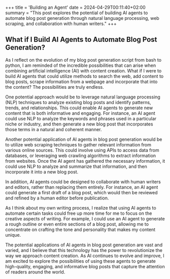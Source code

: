 +++
title = 'Building an Agent'
date = 2024-04-29T00:11:40+02:00
summary = "This post explores the potential of building AI agents to automate blog post generation through natural language processing, web scraping, and collaboration with human writers."
+++
## What if I Build AI Agents to Automate Blog Post Generation?

As I reflect on the evolution of my blog post generation script from bash to python, I am reminded of the incredible possibilities that can arise when combining artificial intelligence (AI) with content creation. What if I were to build AI agents that could utilize methods to search the web, add content to blog posts, scrape information from a webpage and incorporate that into the content? The possibilities are truly endless.

One potential approach would be to leverage natural language processing (NLP) techniques to analyze existing blog posts and identify patterns, trends, and relationships. This could enable AI agents to generate new content that is both informative and engaging. For instance, an AI agent could use NLP to analyze the keywords and phrases used in a particular niche or industry, and then generate a new blog post that incorporates those terms in a natural and coherent manner.

Another potential application of AI agents in blog post generation would be to utilize web scraping techniques to gather relevant information from various online sources. This could involve using APIs to access data from databases, or leveraging web crawling algorithms to extract information from websites. Once the AI agent has gathered the necessary information, it could use NLP to analyze and summarize that information, and then incorporate it into a new blog post.

In addition, AI agents could be designed to collaborate with human writers and editors, rather than replacing them entirely. For instance, an AI agent could generate a first draft of a blog post, which would then be reviewed and refined by a human editor before publication.

As I think about my own writing process, I realize that using AI agents to automate certain tasks could free up more time for me to focus on the creative aspects of writing. For example, I could use an AI agent to generate a rough outline or even entire sections of a blog post, allowing me to concentrate on crafting the tone and personality that makes my content unique.

The potential applications of AI agents in blog post generation are vast and varied, and I believe that this technology has the power to revolutionize the way we approach content creation. As AI continues to evolve and improve, I am excited to explore the possibilities of using these agents to generate high-quality, engaging, and informative blog posts that capture the attention of readers around the world.
